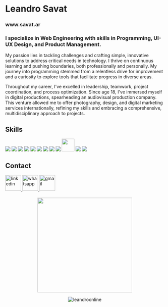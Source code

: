 <h1>Leandro Savat</h1>
<h3>www.savat.ar</h3>
<h3>I specialize in Web Engineering with skills in Programming, UI-UX Design, and Product Management.</h3>
<p>My passion lies in tackling challenges and crafting simple, innovative solutions to address critical needs in technology. I thrive on continuous learning and pushing boundaries, both professionally and personally. My journey into programming stemmed from a relentless drive for improvement and a curiosity to explore tools that facilitate progress in diverse areas.</p>
<p>Throughout my career, I've excelled in leadership, teamwork, project coordination, and process optimization. Since age 18, I've immersed myself in digital productions, spearheading an audiovisual production company. This venture allowed me to offer photography, design, and digital marketing services internationally, refining my skills and embracing a comprehensive, multidisciplinary approach to projects.</p>

<h2>Skills</h2>
<div>
    <a href="https://reactjs.org/" target="_blank"><img src="https://img.icons8.com/color/48/000000/react-native.png"/></a>
    <a href="https://www.javascript.com/" target="_blank"><img src="https://img.icons8.com/color/48/000000/javascript.png"/></a>
    <a href="https://www.w3schools.com/css/" target="_blank"><img src="https://img.icons8.com/color/48/000000/css3.png"/></a>
    <a href="https://www.w3schools.com/html/" target="_blank"><img src="https://img.icons8.com/color/48/000000/html-5.png"/></a>
    <a href="https://nodejs.org/" target="_blank"><img src="https://img.icons8.com/color/48/000000/nodejs.png"/></a>
    <a href="https://expressjs.com/" target="_blank"><img src="https://img.icons8.com/color/48/000000/express.png"/></a>
    <a href="https://www.mongodb.com/" target="_blank"><img src="https://img.icons8.com/color/48/000000/mongodb.png"/></a>
    <a href="https://www.figma.com/" target="_blank"><img src="https://img.icons8.com/color/48/000000/npm.png"/></a>
    <a href="https://www.figma.com/" target="_blank"><img src="https://img.icons8.com/color/48/000000/figma.png"/></a>
    <a href="https://www.notion.so/es-es" target="_blank"><img width="40px" src="https://cdn.iconscout.com/icon/free/png-256/notion-2296040-1911999.png?f=webp&w=128"/></a>
    <a href="https://github.com/" target="_blank"><img src="https://img.icons8.com/color/48/000000/github.png"/></a>
    <a href="https://slack.com/" target="_blank"><img src="https://img.icons8.com/color/48/000000/slack.png"/></a>
</div>

<h2>Contact</h2>
<div>
    <a href="https://www.linkedin.com/in/leandrosavat/" target="_blank">
        <img height="50px" src="https://cdn.icon-icons.com/icons2/2530/PNG/512/linkedin_button_icon_151847.png" alt="linkedin" style="margin-bottom: 5px;" />
    </a> 
  <a href="https://www.linkedin.com/in/leandrosavat/" target="_blank">
        <img height="50px" src="https://cdn.icon-icons.com/icons2/2530/PNG/512/whatsapp_button_icon_151832.png" alt="whatsapp" style="margin-bottom: 5px;" />
    </a> 
   <a href="mailto:leandrosavat@gmail.com" target="_blank">
        <img height="50px" src="https://cdn.icon-icons.com/icons2/2530/PNG/512/gmail_button_icon_151848.png" alt="gmail" style="margin-bottom: 5px;" />
    </a> 
</div>

</br>
<div align="center">
    <img height="300px" src="https://humanyze.com/wp-content/uploads/2020/11/Draft_03_01.gif">
</div>

<p align="center"><img align="center" src="https://github-readme-streak-stats.herokuapp.com/?user=leandroonline&" alt="leandroonline" /></p>


